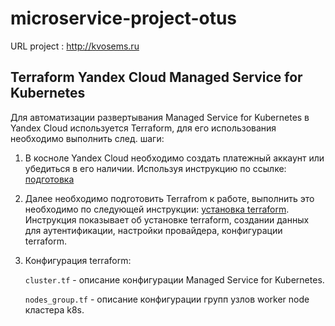 # microservice-project-otus
URL project : http://kvosems.ru

## Terraform Yandex Cloud Managed Service for Kubernetes
Для автоматизации развертывания Managed Service for Kubernetes в Yandex Cloud используется Terraform, для его использования необходимо выполнить след. шаги:
1. В косноле Yandex Cloud необходимо создать платежный аккаунт или убедиться в его наличии. Используя инструкцию по ссылке: [подготовка](https://yandex.cloud/ru/docs/managed-kubernetes/operations/kubernetes-cluster/kubernetes-cluster-create)
2. Далее необходимо подготовить Terrafrom к работе, выполнить это необходимо по следующей инструкции: [установка terraform](https://yandex.cloud/ru/docs/tutorials/infrastructure-management/terraform-quickstart#cli_1). Инструкция показывает об установке terraform, создании данных для аутентификации, настройки провайдера, конфигурации terraform.
3. Конфигурация terraform:

   ```cluster.tf``` - описание конфигурации Managed Service for Kubernetes.
   
   ```nodes_group.tf``` - описание конфигурации групп узлов worker node кластера k8s. 
